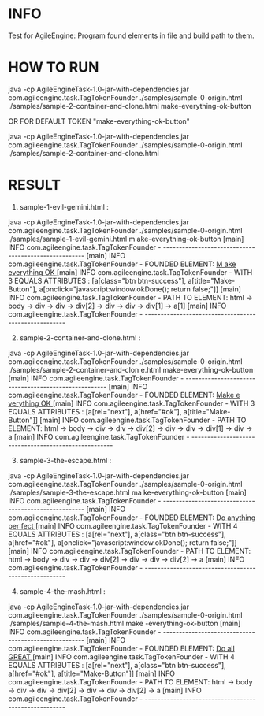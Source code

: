 # INFO
Test for AgileEngine:
Program found elements in file and build path to them.

# HOW TO RUN
 java -cp AgileEngineTask-1.0-jar-with-dependencies.jar com.agileengine.task.TagTokenFounder ./samples/sample-0-origin.html ./samples/sample-2-container-and-clone.html make-everything-ok-button
 
 OR FOR DEFAULT TOKEN "make-everything-ok-button"
 
 java -cp AgileEngineTask-1.0-jar-with-dependencies.jar com.agileengine.task.TagTokenFounder ./samples/sample-0-origin.html ./samples/sample-2-container-and-clone.html
 
# RESULT 
1. sample-1-evil-gemini.html :

java -cp AgileEngineTask-1.0-jar-with-dependencies.jar com.agileengine.task.TagTokenFounder ./samples/sample-0-origin.html ./samples/sample-1-evil-gemini.html m
ake-everything-ok-button
[main] INFO com.agileengine.task.TagTokenFounder - -----------------------------------------------------
[main] INFO com.agileengine.task.TagTokenFounder - FOUNDED ELEMENT: <a class="btn btn-success" href="#check-and-ok" title="Make-Button" rel="done" onclick="javascript:window.okDone(); return false;"> M
ake everything OK </a>
[main] INFO com.agileengine.task.TagTokenFounder - WITH 3 EQUALS ATTRIBUTES : [a[class="btn btn-success"], a[title="Make-Button"], a[onclick="javascript:window.okDone(); return false;"]]
[main] INFO com.agileengine.task.TagTokenFounder - PATH TO ELEMENT: html -> body -> div -> div -> div[2] -> div -> div -> div[1] -> a[1]
[main] INFO com.agileengine.task.TagTokenFounder - -----------------------------------------------------

2. sample-2-container-and-clone.html :

java -cp AgileEngineTask-1.0-jar-with-dependencies.jar com.agileengine.task.TagTokenFounder ./samples/sample-0-origin.html ./samples/sample-2-container-and-clon
e.html make-everything-ok-button
[main] INFO com.agileengine.task.TagTokenFounder - -----------------------------------------------------
[main] INFO com.agileengine.task.TagTokenFounder - FOUNDED ELEMENT: <a class="btn test-link-ok" href="#ok" title="Make-Button" rel="next" onclick="javascript:window.okComplete(); return false;"> Make e
verything OK </a>
[main] INFO com.agileengine.task.TagTokenFounder - WITH 3 EQUALS ATTRIBUTES : [a[rel="next"], a[href="#ok"], a[title="Make-Button"]]
[main] INFO com.agileengine.task.TagTokenFounder - PATH TO ELEMENT: html -> body -> div -> div -> div[2] -> div -> div -> div[1] -> div -> a
[main] INFO com.agileengine.task.TagTokenFounder - -----------------------------------------------------

3. sample-3-the-escape.html :

java -cp AgileEngineTask-1.0-jar-with-dependencies.jar com.agileengine.task.TagTokenFounder ./samples/sample-0-origin.html ./samples/sample-3-the-escape.html ma
ke-everything-ok-button
[main] INFO com.agileengine.task.TagTokenFounder - -----------------------------------------------------
[main] INFO com.agileengine.task.TagTokenFounder - FOUNDED ELEMENT: <a class="btn btn-success" href="#ok" title="Do-Link" rel="next" onclick="javascript:window.okDone(); return false;"> Do anything per
fect </a>
[main] INFO com.agileengine.task.TagTokenFounder - WITH 4 EQUALS ATTRIBUTES : [a[rel="next"], a[class="btn btn-success"], a[href="#ok"], a[onclick="javascript:window.okDone(); return false;"]]
[main] INFO com.agileengine.task.TagTokenFounder - PATH TO ELEMENT: html -> body -> div -> div -> div[2] -> div -> div -> div[2] -> a
[main] INFO com.agileengine.task.TagTokenFounder - -----------------------------------------------------

4. sample-4-the-mash.html :

java -cp AgileEngineTask-1.0-jar-with-dependencies.jar com.agileengine.task.TagTokenFounder ./samples/sample-0-origin.html ./samples/sample-4-the-mash.html make
-everything-ok-button
[main] INFO com.agileengine.task.TagTokenFounder - -----------------------------------------------------
[main] INFO com.agileengine.task.TagTokenFounder - FOUNDED ELEMENT: <a class="btn btn-success" href="#ok" title="Make-Button" rel="next" onclick="javascript:window.okFinalize(); return false;"> Do all
GREAT </a>
[main] INFO com.agileengine.task.TagTokenFounder - WITH 4 EQUALS ATTRIBUTES : [a[rel="next"], a[class="btn btn-success"], a[href="#ok"], a[title="Make-Button"]]
[main] INFO com.agileengine.task.TagTokenFounder - PATH TO ELEMENT: html -> body -> div -> div -> div[2] -> div -> div -> div[2] -> a
[main] INFO com.agileengine.task.TagTokenFounder - -----------------------------------------------------
